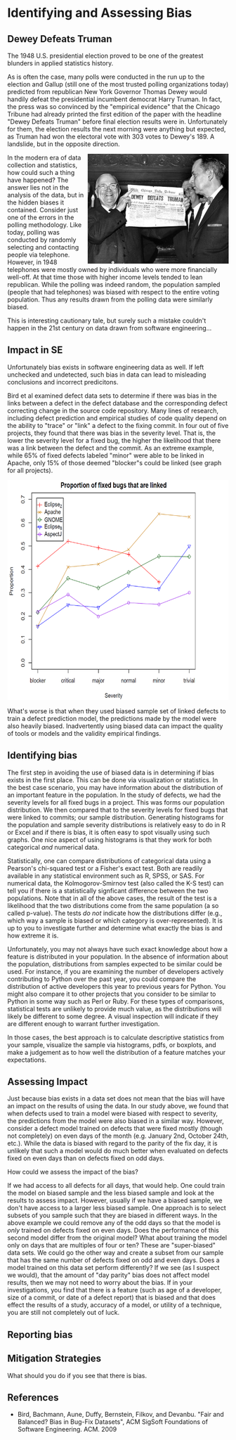 # Identifying and Assessing Bias

## Dewey Defeats Truman

The 1948 U.S. presidential election proved to be one of the greatest blunders in applied statistics history.

As is often the case, many polls were conducted in the run up to the election and Gallup (still one of the most trusted polling organizations today) predicted from republican New York Governor Thomas Dewey would handily defeat the presidential incumbent democrat Harry Truman.  In fact, the press was so convinced by the "empirical evidence" that the Chicago Tribune had already printed the first edition of the paper with the headline "Dewey Defeats Truman" before final election results were in.  Unfortunately for them, the election results the next morning were anything but expected, as Truman had won the electoral vote with 303 votes to Dewey's 189.  A landslide, but in the opposite direction.

<div style="float: right">
  <img src="dewey-defeats-truman.jpg" height="250px" />
</div>

In the modern era of data collection and statistics, how could such a thing have happened?  The answer lies not in the analysis of the data, but in the hidden biases it contained.  Consider just one of the errors in the polling methodology.  Like today, polling was conducted by randomly selecting and contacting people via telephone.  However, in 1948 telephones were mostly owned by individuals who were more financially well-off. At that time those with higher income levels tended to lean republican.  While the polling was indeed random, the population sampled (people that had telephones) was biased with respect to the entire voting population.  Thus any results drawn from the polling data were similarly biased.

This is interesting cautionary tale, but surely such a mistake couldn't happen in the 21st century on data drawn from software engineering...

## Impact in SE

Unfortunately bias exists in software engineering data as well.  If left unchecked and undetected, such bias in data can lead to misleading conclusions and incorrect predicitons.

Bird et al examined defect data sets to determine if there was bias in the links between a defect in the defect database and the corresponding defect correcting change in the source code repository.  Many lines of research, including defect prediction and empirical studies of code quality depend on the ability to "trace" or "link" a defect to the fixing commit.  In four out of five projects, they found that there was bias in the severity level.  That is, the lower the severity level for a fixed bug, the higher the likelihood that there was a link between the defect and the commit.  As an extreme example, while 65% of fixed defects labeled "minor" were able to be linked in Apache, only 15% of those deemed "blocker"s could be linked (see graph for all projects).

<div>
  <img src="severity-bias.png" height="500px" />
</div>

What's worse is that when they used biased sample set of linked defects to train a defect prediction model, the predictions made by the model were also heavily biased.  Inadvertently using biased data can impact the quality of tools or models and the validity empirical findings.

## Identifying bias

The first step in avoiding the use of biased data is in determining if bias exists in the first place.  This can be done via visualization or statistics.  In the best case scenario, you may have information about the distribution of an important feature in the population.  In the study of defects, we had the severity levels for all fixed bugs in a project.  This was forms our population distribution.  We then compared that to the severity levels for fixed bugs that were linked to commits; our sample distribution.  Generating histograms for the population and sample severity distributions is relatively easy to do in R or Excel and if there is bias, it is often easy to spot visually using such graphs.  One nice aspect of using histograms is that they work for both categorical *and* numerical data.  

Statistically, one can compare distributions of categorical data using a Pearson's chi-squared test or a Fisher's exact test. Both are readily available in any statistical environment such as R, SPSS, or SAS. For numerical data, the Kolmogorov-Smirnov test (also called the K-S test) can tell you if there is a statistically signficant difference between the two populations.  Note that in all of the above cases, the result of the test is a likelihood that the two distributions come from the same population (a so called p-value).  The tests *do not* indicate how the distributions differ (e.g., which way a sample is biased or which category is over-represented).  It is up to you to investigate further and determine what exactly the bias is and how extreme it is.

Unfortunately, you may not always have such exact knowledge about how a feature is distributed in your population.  In the absence of information about the population, distributions from samples expected to be similar could be used.  For instance, if you are examining the number of developers actively contributing to Python over the past year, you could compare the distribution of active developers this year to previous years for Python.  You might also compare it to other projects that you consider to be similar to Python in some way such as Perl or Ruby.  For these types of comparisons, statistical tests are unlikely to provide much value, as the distributions will likely be different to some degree.  A visual inspection will indicate if they are different enough to warrant further investigation.

In those cases, the best approach is to calculate descriptive statistics from your sample, visualize the sample via histograms, pdfs, or boxplots, and make a judgement as to how well the distribution of a feature matches your expectations.

## Assessing Impact

Just because bias exists in a data set does not mean that the bias will have an impact on the results of using the data.  In our study above, we found that when defects used to train a model were biased with respect to severity, the predictions from the model were also biased in a similar way.  However, consider a defect model trained on defects that were fixed mostly (though not completely) on even days of the month (e.g. January 2nd, October 24th, etc.).  While the data is biased with regard to the parity of the fix day, it is unlikely that such a model would do much better when evaluated on defects fixed on even days than on defects fixed on odd days.  

How could we assess the impact of the bias?

If we had access to all defects for all days, that would help.  One could train the model on biased sample and the less biased sample and look at the results to assess impact.  However, usually if we have a biased sample, we don't have access to a larger less biased sample.  One approach is to select subsets of you sample such that they are biased in different ways.  In the above example we could remove any of the odd days so that the model is *only* trained on defects fixed on even days.  Does the performance of this second model differ from the original model?  What about training the model only on days that are multiples of four or ten?  These are "super-biased" data sets. We could go the other way and create a subset from our sample that has the same number of defects fixed on odd and even days.  Does a model trained on this data set perform differently?  If we see (as I suspect we would), that the amount of "day parity" bias does not affect model results, then we may not need to worry about the bias.  If in your investigations, you find that there is a feature (such as age of a developer, size of a commit, or date of a defect report) that is biased and that does effect the results of a study, accuracy of a model, or utility of a technique, you are still not completely out of luck.

## Reporting bias





## Mitigation Strategies

What should you do if you see that there is bias.

## References

 + Bird, Bachmann, Aune, Duffy, Bernstein, Filkov, and Devanbu. "Fair and Balanced? Bias in Bug-Fix Datasets", ACM SigSoft Foundations of Software Engineering. ACM. 2009

